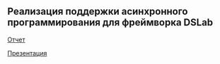 ## Реализация поддержки асинхронного программирования для фреймворка DSLab

[Отчет](https://nogokama.github.io/ThirdYearCoursework/report.pdf)

[Презентация](https://nogokama.github.io/ThirdYearCoursework/presentation.pdf)

